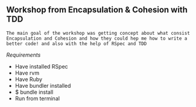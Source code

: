 ## Workshop from Encapsulation & Cohesion with TDD ##

```
The main goal of the workshop was getting concept about what consist Encapsulation and Cohesion and how they could hep me how to write a better code! and also with the help of RSpec and TDD
```
*Requirements*
- Have installed RSpec
- Have rvm
- Have Ruby
- Have bundler installed
- $ bundle install
- Run from terminal